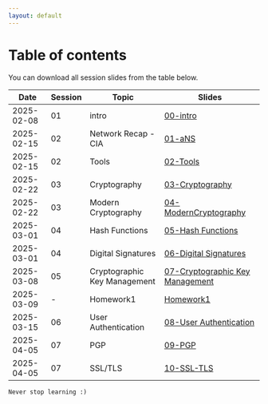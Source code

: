 ```yaml
---
layout: default
---
```


# Table of contents

You can download all session slides from the table below.


| Date       |Session|  Topic  | Slides         |
|------------|-------|---------|----------------|
| 2025-02-08 |   01  | intro   | [00-intro](/slides/00-intro.pdf) |
| 2025-02-15 |   02  | Network Recap - CIA   | [01-aNS](/slides/01-aNS.pdf) |
| 2025-02-15 |   02  | Tools   | [02-Tools](/slides/02-Tools.pdf) |
| 2025-02-22 |   03  | Cryptography   | [03-Cryptography](/slides/03-Cryptography.pdf) |
| 2025-02-22 |   03  | Modern Cryptography   | [04-ModernCryptography](/slides/04-ModernCryptography.pdf) |
| 2025-03-01 |   04  | Hash Functions   | [05-Hash Functions](/slides/05-HashFunctions.pdf) |
| 2025-03-01 |   04  | Digital Signatures   | [06-Digital Signatures](/slides/06-DigitalSignatures.pdf) |
| 2025-03-08 |   05  | Cryptographic Key Management   | [07-Cryptographic Key Management](/slides/07-CryptographicKeyManagement.pdf) |
| 2025-03-09 |   -  | Homework1   | [Homework1](/slides/ANS-HW1.pdf) |
| 2025-03-15 |   06  | User Authentication   | [08-User Authentication](/slides/08-UserAuthentication.pdf) |
| 2025-04-05 |   07  | PGP   | [09-PGP](/slides/09-PGP.pdf) |
| 2025-04-05 |   07  | SSL/TLS   | [10-SSL-TLS](/slides/10-SSL-TLS.pdf) |





```
Never stop learning :)
```
